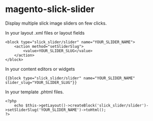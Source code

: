 # magento-slick-slider
Display multiple slick image sliders on few clicks.

In your layout .xml files or layout fields

```
<block type="slick_slider/slider" name="YOUR_SLIDER_NAME">
    <action method="setSliderSlug">
        <value>YOUR_SLIDER_SLUG</value>
    </action>
</block>
```

In your content editors or widgets

```
{{block type="slick_slider/slider" name="YOUR_SLIDER_NAME" slider_slug="YOUR_SLIDER_SLUG"}}
```

In your template .phtml files.

```
<?php 
    echo $this->getLayout()->createBlock('slick_slider/slider')->setSliderSlug('YOUR_SLIDER_NAME')->toHtml();
?>
```
